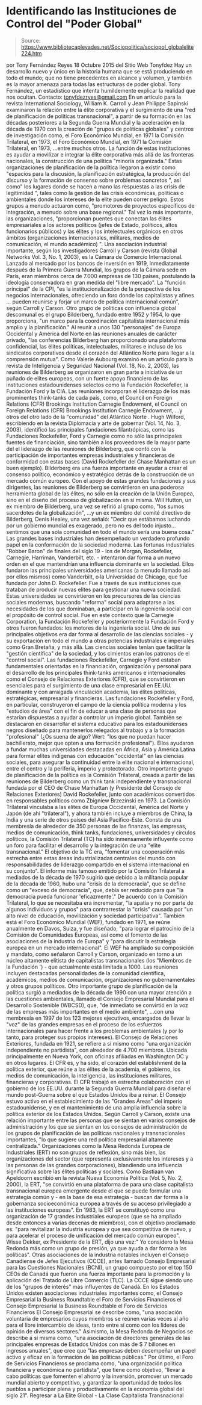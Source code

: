# Identificando las Instituciones de Control del "Poder Global"

> Source: https://www.bibliotecapleyades.net/Sociopolitica/sociopol_globalelite224.htm

por Tony Fernández Reyes 18 Octubre 2015 del Sitio Web Tonyfdez
Hay un desarrollo nuevo y único en la historia humana que se está produciendo en todo el mundo; que no tiene precedentes en alcance y volumen, y también es la mayor amenaza para todas las estructuras de poder global. Tony Fernández, un estadístico que intenta humildemente explicar la realidad que nos ocultan. Contacto: tonyfdezryes@gmail.com
En un artículo para la revista International Sociology, William K. Carroll y Jean Philippe Sapinski examinaron la relación entre la élite corporativa y el surgimiento de una "red de planificación de políticas transnacional", a partir de su formación en las décadas posteriores a la Segunda Guerra Mundial y la aceleración en la década de 1970 con la creación de "grupos de políticas globales" y centros de investigación como,
el Foro Económico Mundial, en 1971 la Comisión Trilateral, en 1973,
el Foro Económico Mundial, en 1971
la Comisión Trilateral, en 1973,
...entre muchos otros.
La función de estas instituciones es ayudar a movilizar e integrar la élite corporativa más allá de las fronteras nacionales, la construcción de una política "minoría organizada."
Estas organizaciones de planificación de la política llegaron a existir como "espacios para la discusión, la planificación estratégica, la producción del discurso y la formación de consenso sobre problemas concretos ", así como" los lugares donde se hacen a mano las respuestas a las crisis de legitimidad ", tales como la gestión de las crisis económicas, políticas o ambientales donde los intereses de la elite pueden correr peligro.
Estos grupos a menudo actuaron como,
"promotores de proyectos específicos de integración, a menudo sobre una base regional."
Tal vez lo más importante, las organizaciones,
"proporcionan puentes que conectan las élites empresariales a los actores políticos (jefes de Estado, políticos, altos funcionarios públicos) y las élites y los intelectuales orgánicos en otros ámbitos (organizaciones internacionales, militares, medios de comunicación, el mundo académico) ".
Una asociación industrial importante, según los investigadores Carroll y Carson (revista Global Networks Vol. 3, No. 1, 2003), es la Cámara de Comercio Internacional.
Lanzado al mercado por los bancos de inversión en 1919, inmediatamente después de la Primera Guerra Mundial, los grupos de la Cámara sede en París, eran miembros cerca de 7.000 empresas de 130 países, postulando la ideología conservadora en gran medida del "libre mercado".
La "función principal" de la CPI,
"es la institucionalización de la perspectiva de los negocios internacionales, ofreciendo un foro donde los capitalistas y afines ... pueden reunirse y forjar un marco de política internacional común", según Carroll y Carson.
Otro grupo de políticas con influencia global descomunal es el grupo Bilderberg, fundado entre 1952 y 1954, lo que proporciona,
"un marco para la coordinación capitalista internacional más amplio y la planificación."
Al reunir a unos 130 "personajes" de Europa Occidental y América del Norte en las reuniones anuales de carácter privado,
"las conferencias Bilderberg han proporcionado una plataforma confidencial, las élites políticas, intelectuales, militares e incluso de los sindicatos corporativos desde el corazón del Atlántico Norte para llegar a la comprensión mutua".
Como Valerie Aubourg examinó en un artículo para la revista de Inteligencia y Seguridad Nacional (Vol. 18, No. 2, 2003), las reuniones de Bilderberg se organizaron en gran parte a iniciativa de un puñado de elites europeas, con un fuerte apoyo financiero de las instituciones estadounidenses selectos como la Fundación Rockefeller, la Fundación Ford y la CIA.
Las reuniones incorporan el liderazgo de los más prominentes think-tanks de cada país, como,
el Council on Foreign Relations (CFR) Brookings Institution Carnegie Endowment,
el Council on Foreign Relations (CFR)
Brookings Institution
Carnegie Endowment,
...y otros del otro lado de la "comunidad" del Atlántico Norte .
Hugh Wilford, escribiendo en la revista Diplomacia y arte de gobernar (Vol. 14, No. 3, 2003), identificó las principales fundaciones filantrópicas, como las Fundaciones Rockefeller, Ford y Carnegie como no sólo las principales fuentes de financiación, sino también a los proveedores de la mayor parte del el liderazgo de las reuniones de Bilderberg, que contó con la participación de importantes empresas industriales y financieras de conformidad con estas bases (David Rockefeller del Chase Manhattan es un buen ejemplo).
Bilderberg era una fuerza importante en ayudar a crear el consenso político, económico y estratégico detrás de la construcción de un mercado común europeo.
Con el apoyo de estas grandes fundaciones y sus dirigentes, las reuniones de Bilderberg se convirtieron en una poderosa herramienta global de las élites, no sólo en la creación de la Unión Europea, sino en el diseño del proceso de globalización en sí misma.
Will Hutton, un ex miembro de Bilderberg, una vez se refirió al grupo como,
"los sumos sacerdotes de la globalización",
...y un ex miembro del comité directivo de Bilderberg, Denis Healey, una vez señaló:
"Decir que estábamos luchando por un gobierno mundial es exagerado, pero no es del todo injusto... sentimos que una sola comunidad en todo el mundo sería una buena cosa."
Las grandes bases industriales han desempeñado un verdadero profundo papel en la conformación de la sociedad moderna.
Las fortunas industriales "Robber Baron" de finales del siglo 19 - los de Morgan, Rockefeller, Carnegie, Harriman, Vanderbilt, etc. - intentaron dar forma a un nuevo orden en el que mantendrían una influencia dominante en la sociedad. Ellos fundaron las principales universidades americanas (a menudo llamado así por ellos mismos) como Vanderbilt, o la Universidad de Chicago, que fue fundada por John D. Rockefeller.
Fue a través de sus instituciones que trataban de producir nuevas elites para gestionar una nueva sociedad.
Estas universidades se convirtieron en los precursores de las ciencias sociales modernas, buscando "reforma" social para adaptarse a las necesidades de los que dominaban, a participar en la ingeniería social con el propósito de control social. Fue en este contexto que la Carnegie Corporation, la Fundación Rockefeller y posteriormente la Fundación Ford y otros fueron fundados: los motores de la ingeniería social.
Uno de sus principales objetivos era dar forma al desarrollo de las ciencias sociales - y su exportación en todo el mundo a otras potencias industriales e imperiales como Gran Bretaña, y más allá.
Las ciencias sociales tenían que facilitar la "gestión científica" de la sociedad, y los cimientos eran los patronos de el "control social".
Las fundaciones Rockefeller, Carnegie y Ford estaban fundamentales orientadas en la financiación, organización y personal para el desarrollo de los principales think-tanks americanos e internacionales como el Consejo de Relaciones Exteriores (CFR), que se convirtieron en esenciales para el surgimiento de una clase empresarial en EE.UU. dominante y con arraigada vinculación academia, las élites políticas, estratégicas, empresarial y financieras.
Las fundaciones Rockefeller y Ford, en particular, construyeron el campo de la ciencia política moderna y los "estudios de área" con el fin de educar a una clase de personas que estarían dispuestas a ayudar a controlar un imperio global.
También se destacaron en desarrollar el sistema educativo para los estadounidenses negros diseñado para mantenerlos relegados al trabajo y a la formación "profesional" (¿Os suena de algo? Wert: "los que no puedan hacer bachillerato, mejor que opten a una formación profesional").
Ellos ayudaron a fundar muchas universidades destacadas en África, Asia y América Latina para formar elites indígenas con educación "occidental" en las ciencias sociales, para asegurar la continuidad entre la elite nacional e internacional, entre el centro y la periferia, imperio y protectorado.
Otro importante grupo de planificación de la política es la Comisión Trilateral, creada a partir de las reuniones de Bilderberg como un think tank independiente y transnacional fundada por el CEO de Chase Manhattan (y Presidente del Consejo de Relaciones Exteriores) David Rockefeller, junto con académicos convertidos en responsables políticos como Zbigniew Brzezinski en 1973.
La Comisión Trilateral vinculaba a las elites de Europa Occidental, América del Norte y Japón (de ahí "trilateral"), y ahora también incluye a miembros de China, la India y una serie de otros países del Asia Pacífico-Este.
Consta de una membresía de alrededor de 350 personas de las finanzas, las empresas, medios de comunicación, think tanks, fundaciones, universidades y círculos políticos, la Comisión Trilateral (TC) ha sido inmensamente influyente como un foro para facilitar el desarrollo y la integración de una "elite transnacional."
El objetivo de la TC era,
"fomentar una cooperación más estrecha entre estas áreas industrializadas centrales del mundo con responsabilidades de liderazgo compartido en el sistema internacional en su conjunto".
El informe más famoso emitido por la Comisión Trilateral a mediados de la década de 1970 sugirió que debido a la militancia popular de la década de 1960, hubo una "crisis de la democracia", que se define como un "exceso de democracia", que,
debía ser reducido para que "la democracia pueda funcionar 'eficazmente'."
De acuerdo con la Comisión Trilateral, lo que se necesitaba era incrementar,
"la apatía y no por parte de algunos individuos y grupos" para contrarrestar la "crisis" causada por "un alto nivel de educación, movilización y sociedad participativa".
También está el Foro Económico Mundial (WEF), fundado en 1971, se reúne anualmente en Davos, Suiza, y fue diseñado,
"para lograr el patrocinio de la Comisión de Comunidades Europeas, así como el fomento de las asociaciones de la industria de Europa" y "para discutir la estrategia europea en un mercado internacional".
El WEF ha ampliado su composición y mandato, como señalaron Carroll y Carson, organizado en torno a un núcleo altamente elitista de capitalistas transnacionales (los "Miembros de la Fundación ') - que actualmente está limitada a 1000.
Las reuniones incluyen destacadas personalidades de la comunidad científica, académicos, medios de comunicación, organizaciones no gubernamentales y otros grupos políticos.
Otro importante grupo de planificación de la política surgió a mediados de la década de 1990 con una mayor atención a las cuestiones ambientales, llamado el Consejo Empresarial Mundial para el Desarrollo Sostenible (WBCSD), que,
"de inmediato se convirtió en la voz de las empresas más importantes en el medio ambiente",
...con una membresía en 1997 de los 123 mejores ejecutivos, encargados de llevar la "voz" de las grandes empresas en el proceso de los esfuerzos internacionales para hacer frente a los problemas ambientales (y por lo tanto, para proteger sus propios intereses).
El Consejo de Relaciones Exteriores, fundada en 1921, se refiere a sí mismo como "una organización independiente no partidista", con alrededor de 4.700 miembros.
Ubicada principalmente en Nueva York, con oficinas afiliadas en Washington DC y en otros lugares. El CFR es, y ha sido, el corazón del establishment de la política exterior, que reúne a las élites de la academia, el gobierno, los medios de comunicación, la inteligencia, las instituciones militares, financieras y corporativas.
El CFR trabajó en estrecha colaboración con el gobierno de los EE.UU. durante la Segunda Guerra Mundial para diseñar el mundo post-Guerra sobre el que Estados Unidos iba a reinar.
El Consejo estuvo activo en el establecimiento de las "Grandes Áreas" del imperio estadounidense, y en el mantenimiento de una amplia influencia sobre la política exterior de los Estados Unidos.
Según Carroll y Carson, existe una relación importante entre las personas que se sientan en varios consejos de administración y los que se sientan en los consejos de administración de los grupos de planificación de las políticas nacionales y transnacionales importantes,
"lo que sugiere una red política empresarial altamente centralizada."
Organizaciones como la Mesa Redonda Europea de Industriales (ERT) no son grupos de reflexión, sino más bien, las organizaciones del sector (que representa exclusivamente los intereses y a las personas de las grandes corporaciones), blandiendo una influencia significativa sobre las élites políticas y sociales.
Como Bastiaan van Apeldoorn escribió en la revista Nueva Economía Política (Vol. 5, No. 2, 2000), la ERT,
"se convirtió en una plataforma de para una clase capitalista transnacional europea emergente desde el que se puede formular una estrategia común y - en la base de esa estrategia - buscan dar forma a la gobernanza socioeconómica europea a través de su acceso privilegiado a las instituciones europeas".
En 1983, la ERT se constituyó como una organización de 17 grandes industriales europeos (que se ha ampliado desde entonces a varias decenas de miembros), con el objetivo proclamado es:
"para revitalizar la industria europea y que sea competitiva de nuevo, y para acelerar el proceso de unificación del mercado común europeo". Wisse Dekker, ex Presidente de la ERT, dijo una vez:"
Yo considero la Mesa Redonda más como un grupo de presión, ya que ayuda a dar forma a las políticas".
Otras asociaciones de la industria notables incluyen el Consejo Canadiense de Jefes Ejecutivos (CCCE), antes llamado Consejo Empresarial para las Cuestiones Nacionales (BCNI), un grupo compuesto por el top 150 CEOs de Canadá que fueron una fuerza importante para la promoción y la aplicación del Tratado de Libre Comercio (TLC).
La CCCE sigue siendo uno de los "grupos de interés" más influyentes de Canadá.
En los Estados Unidos existen asociaciones industriales importantes como,
el Consejo Empresarial la Business Roundtable el Foro de Servicios Financieros
el Consejo Empresarial
la Business Roundtable
el Foro de Servicios Financieros
El Consejo Empresarial se describe como,
"una asociación voluntaria de empresarios cuyos miembros se reúnen varias veces al año para el libre intercambio de ideas, tanto entre sí como con los líderes de opinión de diversos sectores."
Asimismo, la Mesa Redonda de Negocios se describe a sí misma como,
"una asociación de directores generales de las principales empresas de Estados Unidos con más de $ 7 billones en ingresos anuales", que cree que "las empresas deben desempeñar un papel activo y eficaz en la formación de las políticas públicas."
Por último, el Foro de Servicios Financieros se proclama como,
"una organización política financiera y económica no partidista", que tiene como objetivo, "llevar a cabo políticas que fomenten el ahorro y la inversión, promover un mercado mundial abierto y competitivo, y garantizar la oportunidad de todos los pueblos a participar plena y productivamente en la economía global del siglo 21".
Regresar a La Elite Global - La Clase Capitalista Transnacional
